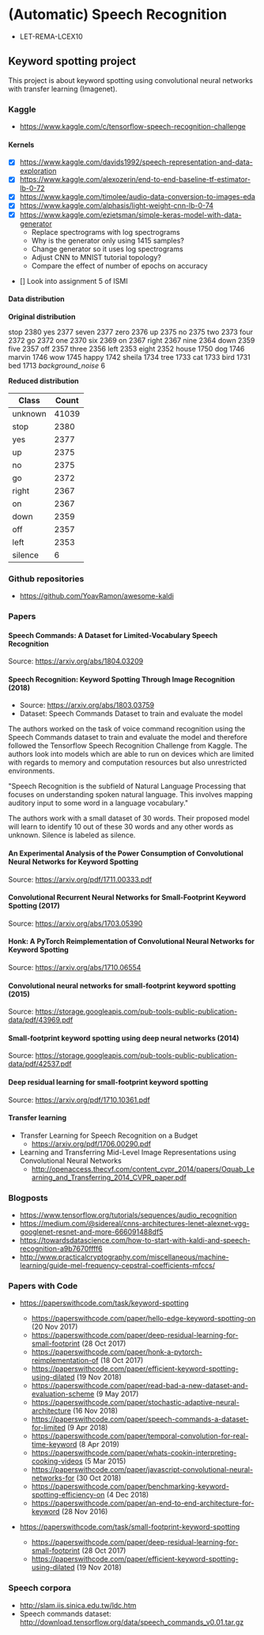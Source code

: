 # (Automatic) Speech Recognition 

* LET-REMA-LCEX10


## Keyword spotting project

This project is about keyword spotting using convolutional neural networks with transfer learning (Imagenet). 


### Kaggle

* https://www.kaggle.com/c/tensorflow-speech-recognition-challenge

#### Kernels

- [x] https://www.kaggle.com/davids1992/speech-representation-and-data-exploration
- [x] https://www.kaggle.com/alexozerin/end-to-end-baseline-tf-estimator-lb-0-72
- [x] https://www.kaggle.com/timolee/audio-data-conversion-to-images-eda
- [x] https://www.kaggle.com/alphasis/light-weight-cnn-lb-0-74
- [x] https://www.kaggle.com/ezietsman/simple-keras-model-with-data-generator
	* Replace spectrograms with log spectrograms
	* Why is the generator only using 1415 samples?
	* Change generator so it uses log spectrograms
	* Adjust CNN to MNIST tutorial topology? 
	* Compare the effect of number of epochs on accuracy
- [] Look into assignment 5 of ISMI


#### Data distribution

**Original distribution**

stop                  2380
yes                   2377
seven                 2377
zero                  2376
up                    2375
no                    2375
two                   2373
four                  2372
go                    2372
one                   2370
six                   2369
on                    2367
right                 2367
nine                  2364
down                  2359
five                  2357
off                   2357
three                 2356
left                  2353
eight                 2352
house                 1750
dog                   1746
marvin                1746
wow                   1745
happy                 1742
sheila                1734
tree                  1733
cat                   1733
bird                  1731
bed                   1713
_background_noise_       6




**Reduced distribution**

| Class   | Count  |
|---	  |---	   |
| unknown |  41039 |
| stop    |  2380  |
| yes     |  2377  |
| up      |  2375  |
| no      |  2375  |
| go      |  2372  |
| right   |  2367  |
| on      |  2367  |
| down    |  2359  |
| off     |  2357  |
| left    |  2353  |
| silence |  6     |



### Github repositories

* https://github.com/YoavRamon/awesome-kaldi


### Papers

#### Speech Commands: A Dataset for Limited-Vocabulary Speech Recognition

Source: https://arxiv.org/abs/1804.03209


#### Speech Recognition: Keyword Spotting Through Image Recognition (2018)

* Source: https://arxiv.org/abs/1803.03759
* Dataset: Speech Commands Dataset to train and evaluate the model

The authors worked on the task of voice command recognition using the Speech Commands dataset to train and evaluate the model and therefore followed the Tensorflow Speech Recognition Challenge from Kaggle. The authors look into models which are able to run on devices which are limited with regards to memory and computation resources but also unrestricted environments.

"Speech Recognition is the subfield of Natural Language Processing that focuses on understanding spoken natural language. This involves mapping auditory input to some word in a language vocabulary." 

The authors work with a small dataset of 30 words. Their proposed model will learn to identify 10 out of these 30 words and any other words as unknown. Silence is labeled as silence.
 
#### An Experimental Analysis of the Power Consumption of Convolutional Neural Networks for Keyword Spotting
	
Source: https://arxiv.org/pdf/1711.00333.pdf	


#### Convolutional Recurrent Neural Networks for Small-Footprint Keyword Spotting (2017)

Source: https://arxiv.org/abs/1703.05390


#### Honk: A PyTorch Reimplementation of Convolutional Neural Networks for Keyword Spotting

Source: https://arxiv.org/abs/1710.06554	


#### Convolutional neural networks for small-footprint keyword spotting (2015)

Source: https://storage.googleapis.com/pub-tools-public-publication-data/pdf/43969.pdf


#### Small-footprint keyword spotting using deep neural networks (2014)
Source: https://storage.googleapis.com/pub-tools-public-publication-data/pdf/42537.pdf


#### Deep residual learning for small-footprint keyword spotting

Source: https://arxiv.org/pdf/1710.10361.pdf	

#### Transfer learning

* Transfer Learning for Speech Recognition on a Budget
	* https://arxiv.org/pdf/1706.00290.pdf
* Learning and Transferring Mid-Level Image Representations using Convolutional Neural Networks	
	* http://openaccess.thecvf.com/content_cvpr_2014/papers/Oquab_Learning_and_Transferring_2014_CVPR_paper.pdf


### Blogposts

* https://www.tensorflow.org/tutorials/sequences/audio_recognition
* https://medium.com/@sidereal/cnns-architectures-lenet-alexnet-vgg-googlenet-resnet-and-more-666091488df5
* https://towardsdatascience.com/how-to-start-with-kaldi-and-speech-recognition-a9b7670ffff6
* http://www.practicalcryptography.com/miscellaneous/machine-learning/guide-mel-frequency-cepstral-coefficients-mfccs/

### Papers with Code

* https://paperswithcode.com/task/keyword-spotting
	* https://paperswithcode.com/paper/hello-edge-keyword-spotting-on (20 Nov 2017)
	* https://paperswithcode.com/paper/deep-residual-learning-for-small-footprint (28 Oct 2017) 
	* https://paperswithcode.com/paper/honk-a-pytorch-reimplementation-of (18 Oct 2017)
	* https://paperswithcode.com/paper/efficient-keyword-spotting-using-dilated (19 Nov 2018)
	* https://paperswithcode.com/paper/read-bad-a-new-dataset-and-evaluation-scheme (9 May 2017)
	* https://paperswithcode.com/paper/stochastic-adaptive-neural-architecture (16 Nov 2018)
	* https://paperswithcode.com/paper/speech-commands-a-dataset-for-limited (9 Apr 2018)
	* https://paperswithcode.com/paper/temporal-convolution-for-real-time-keyword (8 Apr 2019)
	* https://paperswithcode.com/paper/whats-cookin-interpreting-cooking-videos (5 Mar 2015)
	* https://paperswithcode.com/paper/javascript-convolutional-neural-networks-for (30 Oct 2018)
	* https://paperswithcode.com/paper/benchmarking-keyword-spotting-efficiency-on (4 Dec 2018)
	* https://paperswithcode.com/paper/an-end-to-end-architecture-for-keyword (28 Nov 2016)

* https://paperswithcode.com/task/small-footprint-keyword-spotting
	* https://paperswithcode.com/paper/deep-residual-learning-for-small-footprint (28 Oct 2017)
	* https://paperswithcode.com/paper/efficient-keyword-spotting-using-dilated (19 Nov 2018)


### Speech corpora

* http://slam.iis.sinica.edu.tw/ldc.htm
* Speech commands dataset: http://download.tensorflow.org/data/speech_commands_v0.01.tar.gz
